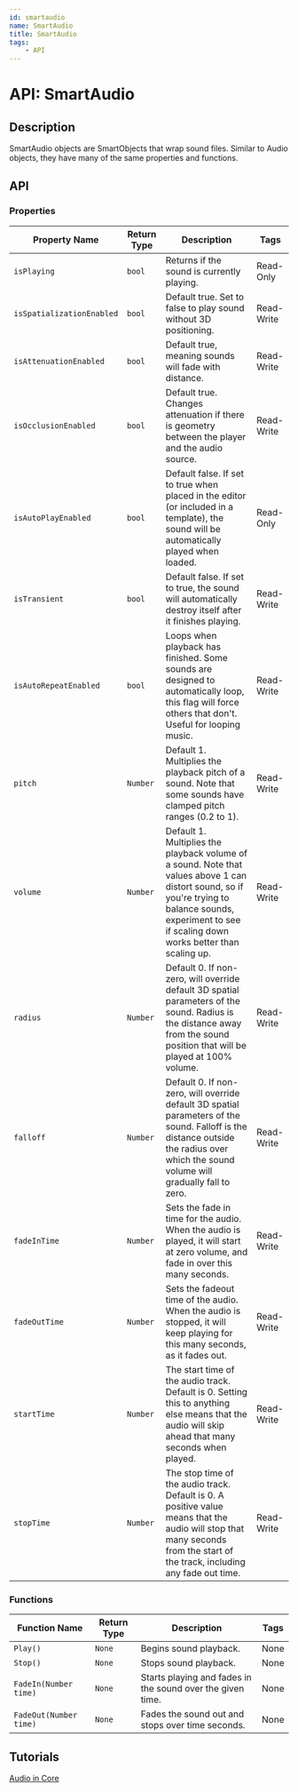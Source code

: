 ```yaml
---
id: smartaudio
name: SmartAudio
title: SmartAudio
tags:
    - API
---
```


# API: SmartAudio

## Description

SmartAudio objects are SmartObjects that wrap sound files. Similar to Audio objects, they have many of the same properties and functions.

## API

### Properties

| Property Name | Return Type | Description | Tags |
| -------- | ----------- | ----------- | ---- |
| `isPlaying` | `bool` | Returns if the sound is currently playing. | Read-Only |
| `isSpatializationEnabled` | `bool` | Default true. Set to false to play sound without 3D positioning. | Read-Write |
| `isAttenuationEnabled` | `bool` | Default true, meaning sounds will fade with distance. | Read-Write |
| `isOcclusionEnabled` | `bool` | Default true. Changes attenuation if there is geometry between the player and the audio source. | Read-Write |
| `isAutoPlayEnabled` | `bool` | Default false. If set to true when placed in the editor (or included in a template), the sound will be automatically played when loaded. | Read-Only |
| `isTransient` | `bool` | Default false. If set to true, the sound will automatically destroy itself after it finishes playing. | Read-Write |
| `isAutoRepeatEnabled` | `bool` | Loops when playback has finished. Some sounds are designed to automatically loop, this flag will force others that don't. Useful for looping music. | Read-Write |
| `pitch` | `Number` | Default 1. Multiplies the playback pitch of a sound. Note that some sounds have clamped pitch ranges (0.2 to 1). | Read-Write |
| `volume` | `Number` | Default 1. Multiplies the playback volume of a sound. Note that values above 1 can distort sound, so if you're trying to balance sounds, experiment to see if scaling down works better than scaling up. | Read-Write |
| `radius` | `Number` | Default 0. If non-zero, will override default 3D spatial parameters of the sound. Radius is the distance away from the sound position that will be played at 100% volume. | Read-Write |
| `falloff` | `Number` | Default 0. If non-zero, will override default 3D spatial parameters of the sound. Falloff is the distance outside the radius over which the sound volume will gradually fall to zero. | Read-Write |
| `fadeInTime` | `Number` | Sets the fade in time for the audio.  When the audio is played, it will start at zero volume, and fade in over this many seconds. | Read-Write |
| `fadeOutTime` | `Number` | Sets the fadeout time of the audio.  When the audio is stopped, it will keep playing for this many seconds, as it fades out. | Read-Write |
| `startTime` | `Number` | The start time of the audio track. Default is 0. Setting this to anything else means that the audio will skip ahead that many seconds when played. | Read-Write |
| `stopTime` | `Number` | The stop time of the audio track. Default is 0. A positive value means that the audio will stop that many seconds from the start of the track, including any fade out time. | Read-Write |

### Functions

| Function Name | Return Type | Description | Tags |
| -------- | ----------- | ----------- | ---- |
| `Play()` | `None` | Begins sound playback. | None |
| `Stop()` | `None` | Stops sound playback. | None |
| `FadeIn(Number time)` | `None` | Starts playing and fades in the sound over the given time. | None |
| `FadeOut(Number time)` | `None` | Fades the sound out and stops over time seconds. | None |

## Tutorials

[Audio in Core](../tutorials/audio_reference.md)
